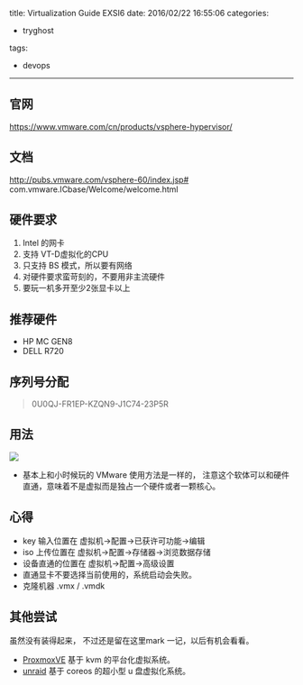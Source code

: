 title: Virtualization  Guide EXSI6
date: 2016/02/22 16:55:06
categories:
 - tryghost

tags:
 - devops 



---

## 官网

 https://www.vmware.com/cn/products/vsphere-hypervisor/

## 文档

 http://pubs.vmware.com/vsphere-60/index.jsp# com.vmware.ICbase/Welcome/welcome.html

## 硬件要求

 1. Intel 的网卡
 2. 支持 VT-D虚拟化的CPU
 3. 只支持 BS 模式，所以要有网络
 4. 对硬件要求蛮苛刻的，不要用非主流硬件
 5. 要玩一机多开至少2张显卡以上

## 推荐硬件 
 * HP MC GEN8
 * DELL R720

## 序列号分配
>0U0QJ-FR1EP-KZQN9-J1C74-23P5R

## 用法

![](https://dn-zuoyun.qbox.me/image/4/da/89fc6d95c743398233a70b89e46d1.png)
  
 * 基本上和小时候玩的 VMware 使用方法是一样的， 注意这个软体可以和硬件直通，意味着不是虚拟而是独占一个硬件或者一颗核心。

## 心得

 * key 输入位置在 虚拟机->配置->已获许可功能->编辑
 * iso 上传位置在 虚拟机->配置->存储器->浏览数据存储
 * 设备直通的位置在 虚拟机->配置->高级设置 
 * 直通显卡不要选择当前使用的，系统启动会失败。
 * 克隆机器  .vmx / .vmdk

## 其他尝试
 
 虽然没有装得起来， 不过还是留在这里mark 一记，以后有机会看看。

 * [ProxmoxVE](http://pve.proxmox.com/wiki/Main_Page) 基于 kvm 的平台化虚拟系统。
 * [unraid](http://lime-technology.com/) 基于 coreos 的超小型 u 盘虚拟化系统。




